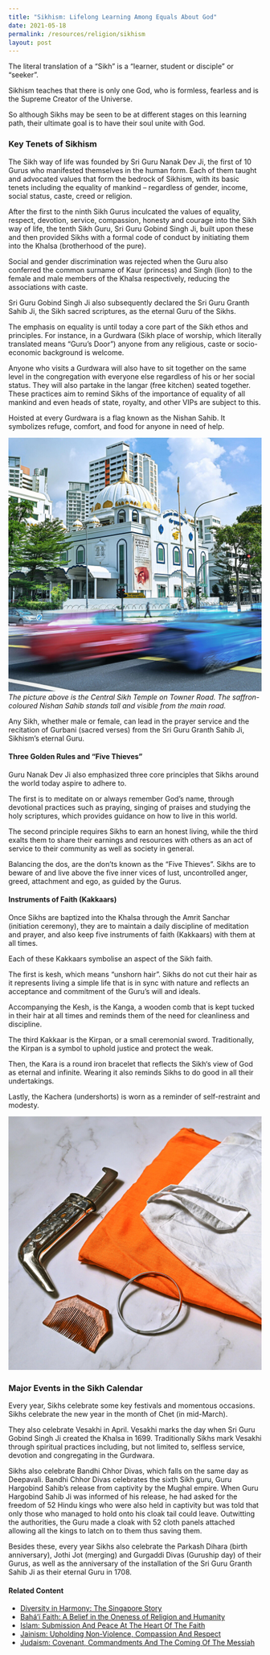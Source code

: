 ```yaml
---
title: "Sikhism: Lifelong Learning Among Equals About God"
date: 2021-05-18
permalink: /resources/religion/sikhism
layout: post
---
```

The literal translation of a “Sikh” is a “learner, student or disciple” or “seeker”.
 
Sikhism teaches that there is only one God, who is formless, fearless and is the Supreme Creator of the Universe.  
 
So although Sikhs may be seen to be at different stages on this learning path, their ultimate goal is to have their soul unite with God. 
 
### Key Tenets of Sikhism
 
The Sikh way of life was founded by Sri Guru Nanak Dev Ji, the first of 10 Gurus who manifested themselves in the human form. Each of them taught and advocated values that form the bedrock of Sikhism, with its basic tenets including the equality of mankind – regardless of gender, income, social status, caste, creed or religion.
 
After the first to the ninth Sikh Gurus inculcated the values of equality, respect, devotion, service, compassion, honesty and courage into the Sikh way of life, the tenth Sikh Guru, Sri Guru Gobind Singh Ji, built upon these and then provided Sikhs with a formal code of conduct by initiating them into the Khalsa (brotherhood of the pure). 
 
Social and gender discrimination was rejected when the Guru also conferred the common surname of Kaur (princess) and Singh (lion) to the female and male members of the Khalsa respectively, reducing the associations with caste.
 
Sri Guru Gobind Singh Ji also subsequently declared the Sri Guru Granth Sahib Ji, the Sikh sacred scriptures, as the eternal Guru of the Sikhs.
 
The emphasis on equality is until today a core part of the Sikh ethos and principles. For instance, in a Gurdwara (Sikh place of worship, which literally translated means “Guru’s Door”) anyone from any religious, caste or socio-economic background is welcome. 
 
Anyone who visits a Gurdwara will also have to sit together on the same level in the congregation with everyone else regardless of his or her social status. They will also partake in the langar (free kitchen) seated together. These practices aim to remind Sikhs of the importance of equality of all mankind and even heads of state, royalty, and other VIPs are subject to this. 
 
Hoisted at every Gurdwara is a flag known as the Nishan Sahib. It symbolizes refuge, comfort, and food for anyone in need of help.
 
![Central Sikh Temple](/images/religion/central-sikh-gurdwara.jpg)
*The picture above is the Central Sikh Temple on Towner Road. The saffron-coloured Nishan Sahib stands tall and visible from the main road.*
 
Any Sikh, whether male or female, can lead in the prayer service and the recitation of Gurbani (sacred verses) from the Sri Guru Granth Sahib Ji, Sikhism’s eternal Guru. 
 
#### Three Golden Rules and “Five Thieves”
 
Guru Nanak Dev Ji also emphasized three core principles that Sikhs around the world today aspire to adhere to. 
 
The first is to meditate on or always remember God’s name, through devotional practices such as praying, singing of praises and studying the holy scriptures, which provides guidance on how to live in this world.
 
The second principle requires Sikhs to earn an honest living, while the third exalts them to share their earnings and resources with others as an act of service to their community as well as society in general.
 
Balancing the dos, are the don’ts known as the “Five Thieves”. Sikhs are to beware of and live above the five inner vices of lust, uncontrolled anger, greed, attachment and ego, as guided by the Gurus.
 
#### Instruments of Faith (Kakkaars)
 
Once Sikhs are baptized into the Khalsa through the Amrit Sanchar (initiation ceremony), they are to maintain a daily discipline of meditation and prayer, and also keep five instruments of faith (Kakkaars) with them at all times. 
 
Each of these Kakkaars symbolise an aspect of the Sikh faith. 
 
The first is kesh, which means “unshorn hair”. Sikhs do not cut their hair as it represents living a simple life that is in sync with nature and reflects an acceptance and commitment of the Guru’s will and ideals. 
 
Accompanying the Kesh, is the Kanga, a wooden comb that is kept tucked in their hair at all times and reminds them of the need for cleanliness and discipline.
 
The third Kakkaar is the Kirpan, or a small ceremonial sword. Traditionally, the Kirpan is a symbol to uphold justice and protect the weak.
 
Then, the Kara is a round iron bracelet that reflects the Sikh‘s view of God as eternal and infinite. Wearing it also reminds Sikhs to do good in all their undertakings.
 
Lastly, the Kachera (undershorts) is worn as a reminder of self-restraint and modesty.
 
![Instruments of Faith (Kakkaars)](/images/religion/sikhism-instruments-of-faith-kakkaars.jpg)
 
### Major Events in the Sikh Calendar
 
Every year, Sikhs celebrate some key festivals and momentous occasions. Sikhs celebrate the new year in the month of Chet (in mid-March). 
 
They also celebrate Vesakhi in April. Vesakhi marks the day when Sri Guru Gobind Singh Ji created the Khalsa in 1699. Traditionally Sikhs mark Vesakhi through spiritual practices including, but not limited to, selfless service, devotion and congregating in the Gurdwara.
 
Sikhs also celebrate Bandhi Chhor Divas, which falls on the same day as Deepavali. Bandhi Chhor Divas celebrates the sixth Sikh guru, Guru Hargobind Sahib’s release from captivity by the Mughal empire. When Guru Hargobind Sahib Ji was informed of his release, he had asked for the freedom of 52 Hindu kings who were also held in captivity but was told that only those who managed to hold onto his cloak tail could leave. Outwitting the authorities, the Guru made a cloak with 52 cloth panels attached allowing all the kings to latch on to them thus saving them.
 
Besides these, every year Sikhs also celebrate the Parkash Dihara (birth anniversary), Jothi Jot (merging) and Gurgaddi Divas (Guruship day) of their Gurus, as well as the anniversary of the installation of the Sri Guru Granth Sahib Ji as their eternal Guru in 1708.

#### Related Content
* [Diversity in Harmony: The Singapore Story](https://www.ircc.sg/resources/religion/diversity-in-harmony)
* [Bahá’í Faith: A Belief in the Oneness of Religion and Humanity](https://www.ircc.sg/resources/religion/bahai-faith)
* [Islam: Submission And Peace At The Heart Of The Faith](https://www.ircc.sg/resources/religion/islam)
* [Jainism: Upholding Non-Violence, Compassion And Respect](https://www.ircc.sg/resources/religion/jainism)
* [Judaism: Covenant, Commandments And The Coming Of The Messiah](https://www.ircc.sg/resources/religion/judaisim)
